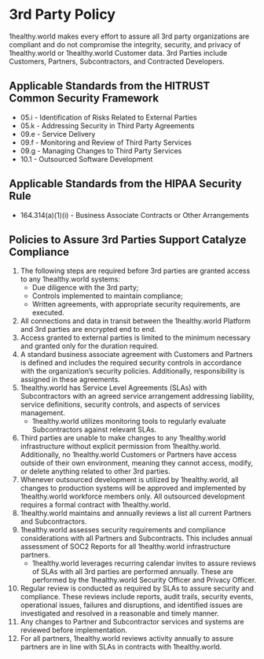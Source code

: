 

# 3rd Party Policy

1healthy.world makes every effort to assure all 3rd party organizations are compliant and do not compromise the integrity, security, and privacy of 1healthy.world or 1healthy.world Customer data. 3rd Parties include Customers, Partners, Subcontractors, and Contracted Developers.

## Applicable Standards from the HITRUST Common Security Framework

*  05.i - Identification of Risks Related to External Parties
*  05.k - Addressing Security in Third Party Agreements
*  09.e - Service Delivery
*  09.f - Monitoring and Review of Third Party Services
*  09.g - Managing Changes to Third Party Services
*  10.1 - Outsourced Software Development

## Applicable Standards from the HIPAA Security Rule

* 164.314(a)(1)(i) - Business Associate Contracts or Other Arrangements

## Policies to Assure 3rd Parties Support Catalyze Compliance

1. The following steps are required before 3rd parties are granted access to any 1healthy.world systems:
	* Due diligence with the 3rd party;
	* Controls implemented to maintain compliance;
	* Written agreements, with appropriate security requirements, are executed.
2. All connections and data in transit between the 1healthy.world Platform and 3rd parties are encrypted end to end.
3. Access granted to external parties is limited to the minimum necessary and granted only for the duration required.
4. A standard business associate agreement with Customers and Partners is defined and includes the required security controls in accordance with the organization’s security policies. Additionally, responsibility is assigned in these agreements.
5. 1healthy.world has Service Level Agreements (SLAs) with Subcontractors with an agreed service arrangement addressing liability, service definitions, security controls, and aspects of services management.
	* 1healthy.world utilizes monitoring tools to regularly evaluate Subcontractors against relevant SLAs.
7. Third parties are unable to make changes to any 1healthy.world infrastructure without explicit permission from 1healthy.world. Additionally, no 1healthy.world Customers or Partners have access outside of their own environment, meaning they cannot access, modify, or delete anything related to other 3rd parties. 
8. Whenever outsourced development is utilized by 1healthy.world, all changes to production systems will be approved and implemented by 1healthy.world workforce members only. All outsourced development requires a formal contract with 1healthy.world.
9. 1healthy.world maintains and annually reviews a list all current Partners and Subcontractors.
10. 1healthy.world assesses security requirements and compliance considerations with all Partners and Subcontracts. This includes annual assessment of SOC2 Reports for all 1healthy.world infrastructure partners.
 	* 1healthy.world leverages recurring calendar invites to assure reviews of SLAs with all 3rd parties are performed annually. These are performed by the 1healthy.world Security Officer and Privacy Officer.
11. Regular review is conducted as required by SLAs to assure security and compliance. These reviews include reports, audit trails, security events, operational issues, failures and disruptions, and identified issues are investigated and resolved in a reasonable and timely manner.
13. Any changes to Partner and Subcontractor services and systems are reviewed before implementation.
14. For all partners, 1healthy.world reviews activity annually to assure partners are in line with SLAs in contracts with 1healthy.world. 
